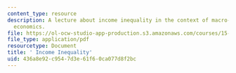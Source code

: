 ```yaml
---
content_type: resource
description: A lecture about income inequality in the context of macro- and international
  economics.
file: https://ol-ocw-studio-app-production.s3.amazonaws.com/courses/15-014-applied-macro-and-international-economics-ii-spring-2016/436a8e92c9547d3e61f60ca077d8f2bc_MIT15_014S16_L15Inequality.pdf
file_type: application/pdf
resourcetype: Document
title: ' Income Inequality'
uid: 436a8e92-c954-7d3e-61f6-0ca077d8f2bc
---
```

